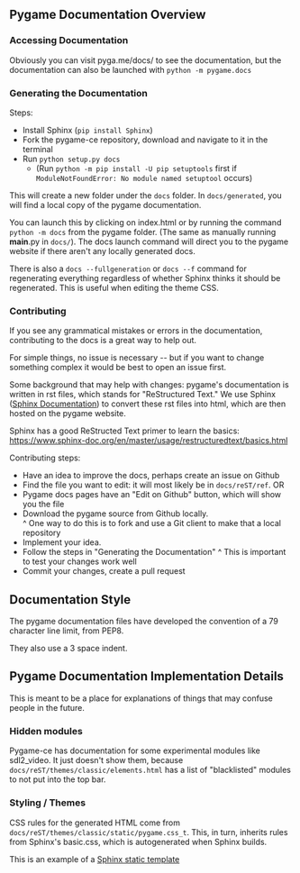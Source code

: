 ## Pygame Documentation Overview

### Accessing Documentation

Obviously you can visit pyga.me/docs/ to see the documentation, 
but the documentation can also be launched with `python -m pygame.docs`

### Generating the Documentation

Steps:
- Install Sphinx (`pip install Sphinx`)
- Fork the pygame-ce repository, download and navigate to it in the terminal
- Run `python setup.py docs`
     - (Run `python -m pip install -U pip setuptools` first if `ModuleNotFoundError: No module named setuptool` occurs)

This will create a new folder under the `docs` folder. 
In `docs/generated`, you will find a local copy of the pygame documentation.

You can launch this by clicking on index.html or by running the command
`python -m docs` from the pygame folder. (The same as manually running
__main__.py in `docs/`). The docs launch command will direct you to the
pygame website if there aren't any locally generated docs.

There is also a `docs --fullgeneration` or `docs --f` command for regenerating
everything regardless of whether Sphinx thinks it should be regenerated. This
is useful when editing the theme CSS.

###  Contributing

If you see any grammatical mistakes or errors in the documentation,
contributing to the docs is a great way to help out.

For simple things, no issue is necessary -- but if you want to change
something complex it would be best to open an issue first.

Some background that may help with changes: pygame's documentation
is written in rst files, which stands for "ReStructured Text." We use Sphinx
([Sphinx Documentation](https://www.sphinx-doc.org/en/master/)) to convert
these rst files into html, which are then hosted on the pygame website.

Sphinx has a good ReStructed Text primer to learn the basics:
https://www.sphinx-doc.org/en/master/usage/restructuredtext/basics.html

Contributing steps:
- Have an idea to improve the docs, perhaps create an issue on Github
- Find the file you want to edit: it will most likely be in `docs/reST/ref`.
OR
- Pygame docs pages have an "Edit on Github" button, which will show you the file
- Download the pygame source from Github locally.  
     ^ One way to do this is to fork and use a Git client to make that a local repository
- Implement your idea.
- Follow the steps in "Generating the Documentation"
     ^ This is important to test your changes work well
- Commit your changes, create a pull request

## Documentation Style

The pygame documentation files have developed the convention of a 79 character
line limit, from PEP8.

They also use a 3 space indent.

## Pygame Documentation Implementation Details

This is meant to be a place for explanations of things that may confuse people
in the future.

### Hidden modules

Pygame-ce has documentation for some experimental modules like sdl2_video. It just
doesn't show them, because `docs/reST/themes/classic/elements.html` has a list of
"blacklisted" modules to not put into the top bar.

### Styling / Themes

CSS rules for the generated HTML come from
`docs/reST/themes/classic/static/pygame.css_t`. This, in turn, inherits rules
from Sphinx's basic.css, which is autogenerated when Sphinx builds.

This is an example of a
[Sphinx static template](https://www.sphinx-doc.org/en/master/development/theming.html#static-templates)
